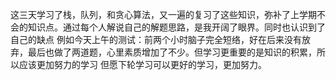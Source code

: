 这三天学习了栈，队列，和贪心算法，又一遍的复习了这些知识，弥补了上学期不会的知识点。通过每个人解说自己的解题思路，是我开阔了眼界。同时也认识到了自己的缺点
例如今天上午的测试：前两个小时脑子完全短络，好在后来没有放弃，最后也做了两道题，心里素质增加了不少。但学习更重要的是知识的积累，所以应该更加努力的学习
但愿下轮学习可以更好的学习，更加努力。
